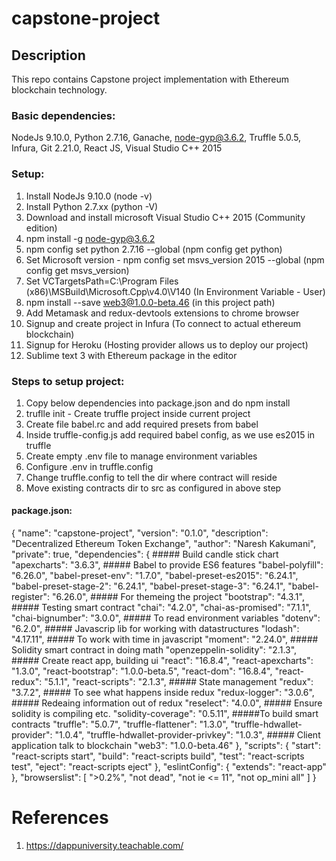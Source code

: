 # capstone-project

## Description
This repo contains Capstone project implementation with Ethereum blockchain technology.

### Basic dependencies:
NodeJs 9.10.0, Python 2.7.16, Ganache, node-gyp@3.6.2, Truffle 5.0.5, Infura, Git 2.21.0, React JS, Visual Studio C++ 2015

### Setup:
1. Install NodeJs 9.10.0 (node -v)
2. Install Python 2.7.xx (python -V)
3. Download and install microsoft Visual Studio C++ 2015 (Community edition)
4. npm install -g node-gyp@3.6.2
5. npm config set python 2.7.16 --global (npm config get python)
6. Set Microsoft version - npm config set msvs_version 2015 --global (npm config get msvs_version)
7. Set VCTargetsPath=C:\Program Files (x86)\MSBuild\Microsoft.Cpp\v4.0\V140 (In Environment Variable - User)
8. npm install --save web3@1.0.0-beta.46 (in this project path)
9.  Add Metamask and redux-devtools extensions to chrome browser
10. Signup and create project in Infura (To connect to actual ethereum blockchain)
11. Signup for Heroku (Hosting provider allows us to deploy our project)
12. Sublime text 3 with Ethereum package in the editor

### Steps to setup project:
1. Copy below dependencies into package.json and do npm install
2. truflle init - Create truffle project inside current project
3. Create file babel.rc and add required presets from babel
4. Inside truffle-config.js add required babel config, as we use es2015 in truffle
5. Create empty .env file to manage environment variables 
6. Configure .env in truffle.config
7. Change truffle.config to tell the dir where contract will reside
8. Move existing contracts dir to src as configured in above step

#### package.json:
{
  "name": "capstone-project",
  "version": "0.1.0",
  "description": "Decentralized Ethereum Token Exchange",
  "author": "Naresh Kakumani",
  "private": true,
  "dependencies": {
    ##### Build candle stick chart
    "apexcharts": "3.6.3",
    ##### Babel to provide ES6 features
    "babel-polyfill": "6.26.0",
    "babel-preset-env": "1.7.0",
    "babel-preset-es2015": "6.24.1",
    "babel-preset-stage-2": "6.24.1",
    "babel-preset-stage-3": "6.24.1",
    "babel-register": "6.26.0",
    ##### For themeing the project
    "bootstrap": "4.3.1",
    ##### Testing smart contract
    "chai": "4.2.0",
    "chai-as-promised": "7.1.1",
    "chai-bignumber": "3.0.0",
    ##### To read environment variables
    "dotenv": "6.2.0",
    ##### Javascrip lib for working with datastructures
    "lodash": "4.17.11",
    ##### To work with time in javascript
    "moment": "2.24.0",
    ##### Solidity smart contract in doing math
    "openzeppelin-solidity": "2.1.3",
    ##### Create react app, building ui
    "react": "16.8.4",
    "react-apexcharts": "1.3.0",
    "react-bootstrap": "1.0.0-beta.5",
    "react-dom": "16.8.4",
    "react-redux": "5.1.1",
    "react-scripts": "2.1.3",
    ##### State management
    "redux": "3.7.2",
    ##### To see what happens inside redux
    "redux-logger": "3.0.6",
    ##### Redeaing information out of redux
    "reselect": "4.0.0",
    ##### Ensure solidity is compiling etc.
    "solidity-coverage": "0.5.11",
    #####To build smart contracts 
    "truffle": "5.0.7",
    "truffle-flattener": "1.3.0",
    "truffle-hdwallet-provider": "1.0.4",
    "truffle-hdwallet-provider-privkey": "1.0.3",
    ##### Client application talk to blockchain
    "web3": "1.0.0-beta.46"
  },
  "scripts": {
    "start": "react-scripts start",
    "build": "react-scripts build",
    "test": "react-scripts test",
    "eject": "react-scripts eject"
  },
  "eslintConfig": {
    "extends": "react-app"
  },
  "browserslist": [
    ">0.2%",
    "not dead",
    "not ie <= 11",
    "not op_mini all"
  ]
}


# References
1. https://dappuniversity.teachable.com/
